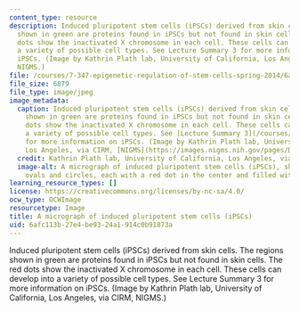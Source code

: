 ```yaml
---
content_type: resource
description: Induced pluripotent stem cells (iPSCs) derived from skin cells. The regions
  shown in green are proteins found in iPSCs but not found in skin cells. The red
  dots show the inactivated X chromosome in each cell. These cells can develop into
  a variety of possible cell types. See Lecture Summary 3 for more information on
  iPSCs. (Image by Kathrin Plath lab, University of California, Los Angeles, via CIRM,
  NIGMS.)
file: /courses/7-347-epigenetic-regulation-of-stem-cells-spring-2014/6afc113b27e4be9324a1914c0b91873a_7-347s14-th.jpg
file_size: 6879
file_type: image/jpeg
image_metadata:
  caption: Induced pluripotent stem cells (iPSCs) derived from skin cells. The regions
    shown in green are proteins found in iPSCs but not found in skin cells. The red
    dots show the inactivated X chromosome in each cell. These cells can develop into
    a variety of possible cell types. See [Lecture Summary 3](/courses/7-347-epigenetic-regulation-of-stem-cells-spring-2014/pages/lecture-summaries)
    for more information on iPSCs. (Image by Kathrin Plath lab, University of California,
    Los Angeles, via CIRM, [NIGMS](https://images.nigms.nih.gov/pages/DetailPage.aspx?imageid2=3279).)
  credit: Kathrin Plath lab, University of California, Los Angeles, via CIRM
  image-alt: A micrograph of induced pluripotent stem cells (iPSCs), shown as blue-green
    ovals and circles, each with a red dot in the center and filled with green dots.
learning_resource_types: []
license: https://creativecommons.org/licenses/by-nc-sa/4.0/
ocw_type: OCWImage
resourcetype: Image
title: A micrograph of induced pluripotent stem cells (iPSCs)
uid: 6afc113b-27e4-be93-24a1-914c0b91873a
---
```

Induced pluripotent stem cells (iPSCs) derived from skin cells. The regions shown in green are proteins found in iPSCs but not found in skin cells. The red dots show the inactivated X chromosome in each cell. These cells can develop into a variety of possible cell types. See Lecture Summary 3 for more information on iPSCs. (Image by Kathrin Plath lab, University of California, Los Angeles, via CIRM, NIGMS.)